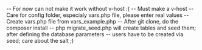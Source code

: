 -- For now can not make it work without v-host :(
-- Must make a v-host
-- Care for config folder, especialy vars.php file, please enter real values
-- Create vars.php file from vars_example.php
-- After git clone, do the composer install
-- php migrate_seed.php will create tables and seed them; after defining the database parameters
-- users have to be created via seed; care about the salt ;)